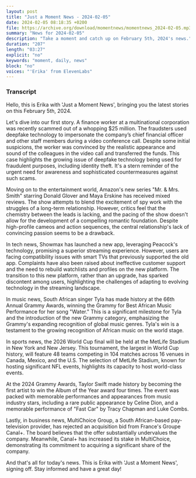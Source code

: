 ```yaml
---
layout: post
title: "Just a Moment News - 2024-02-05"
date: 2024-02-05 08:18:35 +0200
file: https://archive.org/download/momentnews/momentnews_2024-02-05.mp3
summary: "News for 2024-02-05"
description: "Take a moment and catch up on February 5th, 2024's news."
duration: "207"
length: "03:27"
explicit: "no"
keywords: "moment, daily, news"
block: "no"
voices: "'Erika' from ElevenLabs"
---
```


### Transcript

Hello, this is Erika with 'Just a Moment News', bringing you the latest stories on this February 5th, 2024. 

Let's dive into our first story. A finance worker at a multinational corporation was recently scammed out of a whopping $25 million. The fraudsters used deepfake technology to impersonate the company’s chief financial officer and other staff members during a video conference call. Despite some initial suspicions, the worker was convinced by the realistic appearance and sound of the colleagues in the video call and transferred the funds. This case highlights the growing issue of deepfake technology being used for fraudulent purposes, including identity theft. It's a stern reminder of the urgent need for awareness and sophisticated countermeasures against such scams.

Moving on to the entertainment world, Amazon's new series "Mr. & Mrs. Smith" starring Donald Glover and Maya Erskine has received mixed reviews. The show attempts to blend the excitement of spy work with the struggles of a long-term relationship. However, critics feel that the chemistry between the leads is lacking, and the pacing of the show doesn't allow for the development of a compelling romantic foundation. Despite high-profile cameos and action sequences, the central relationship's lack of convincing passion seems to be a drawback.

In tech news, Showmax has launched a new app, leveraging Peacock's technology, promising a superior streaming experience. However, users are facing compatibility issues with smart TVs that previously supported the old app. Complaints have also been raised about ineffective customer support and the need to rebuild watchlists and profiles on the new platform. The transition to this new platform, rather than an upgrade, has sparked discontent among users, highlighting the challenges of adapting to evolving technology in the streaming landscape.

In music news, South African singer Tyla has made history at the 66th Annual Grammy Awards, winning the Grammy for Best African Music Performance for her song "Water." This is a significant milestone for Tyla and the introduction of the new Grammy category, emphasizing the Grammy's expanding recognition of global music genres. Tyla's win is a testament to the growing recognition of African music on the world stage.

In sports news, the 2026 World Cup final will be held at the MetLife Stadium in New York and New Jersey. This tournament, the largest in World Cup history, will feature 48 teams competing in 104 matches across 16 venues in Canada, Mexico, and the U.S. The selection of MetLife Stadium, known for hosting significant NFL events, highlights its capacity to host world-class events.

At the 2024 Grammy Awards, Taylor Swift made history by becoming the first artist to win the Album of the Year award four times. The event was packed with memorable performances and appearances from music industry stars, including a rare public appearance by Celine Dion, and a memorable performance of "Fast Car" by Tracy Chapman and Luke Combs.

Lastly, in business news, MultiChoice Group, a South African-based pay-television provider, has rejected an acquisition bid from France's Groupe Canal+. The board believes that the offer substantially undervalues the company. Meanwhile, Canal+ has increased its stake in MultiChoice, demonstrating its commitment to acquiring a significant share of the company.

And that's all for today's news. This is Erika with 'Just a Moment News', signing off. Stay informed and have a great day!
